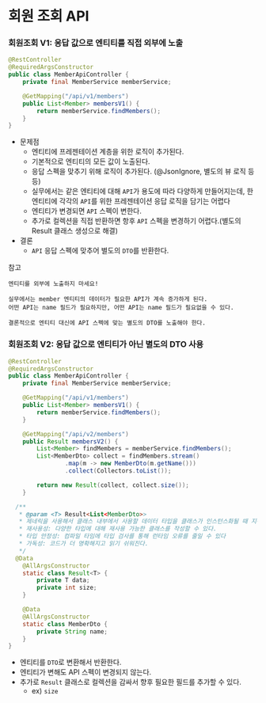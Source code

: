 # 회원 조회 API


### 회원조회 V1: 응답 값으로 엔티티를 직접 외부에 노출

```java
@RestController
@RequiredArgsConstructor
public class MemberApiController {
    private final MemberService memberService;

    @GetMapping("/api/v1/members")
    public List<Member> membersV1() {
        return memberService.findMembers();
    }
}
```
- 문제점
  - 엔티티에 프레젠테이션 계층을 위한 로직이 추가된다.
  - 기본적으로 엔티티의 모든 값이 노출된다.
  - 응답 스펙을 맞추기 위해 로직이 추가된다. (@JsonIgnore, 별도의 뷰 로직 등등)
  - 실무에서는 같은 엔티티에 대해 `API`가 용도에 따라 다양하게 만들어지는데, 한 엔티티에 각각의 `API`를 
    위한 프레젠테이션 응답 로직을 담기는 어렵다
  - 엔티티가 변경되면 `API` 스펙이 변한다.
  - 추가로 컬렉션을 직접 반환하면 항후 `API` 스펙을 변경하기 어렵다.(별도의 Result 클래스 생성으로 해결)
- 결론
  - `API` 응답 스펙에 맞추어 별도의 `DTO`를 반환한다.

참고
```text
엔티티를 외부에 노출하지 마세요!

실무에서는 member 엔티티의 데이터가 필요한 API가 계속 증가하게 된다.
어떤 API는 name 필드가 필요하지만, 어떤 API는 name 필드가 필요없을 수 있다.

결론적으로 엔티티 대신에 API 스펙에 맞는 별도의 DTO를 노출해야 한다.
```

### 회원조회 V2: 응답 값으로 엔티티가 아닌 별도의 DTO 사용

```java
@RestController
@RequiredArgsConstructor
public class MemberApiController {
    private final MemberService memberService;

    @GetMapping("/api/v1/members")
    public List<Member> membersV1() {
        return memberService.findMembers();
    }

    @GetMapping("/api/v2/members")
    public Result membersV2() {
        List<Member> findMembers = memberService.findMembers();
        List<MemberDto> collect = findMembers.stream()
                .map(m -> new MemberDto(m.getName()))
                .collect(Collectors.toList());

        return new Result(collect, collect.size());
    }

  /**
   * @param <T> Result<List<MemberDto>>
   * 제네릭을 사용해서 클래스 내부에서 사용할 데이터 타입을 클래스가 인스턴스화될 때 지정
   * 재사용성: 다양한 타입에 대해 재사용 가능한 클래스를 작성할 수 있다.
   * 타입 안정성: 컴파일 타임에 타입 검사를 통해 런타임 오류를 줄일 수 있다
   * 가독성: 코드가 더 명확해지고 읽기 쉬워진다. 
   */
  @Data
    @AllArgsConstructor
    static class Result<T> {
        private T data;
        private int size;
    }

    @Data
    @AllArgsConstructor
    static class MemberDto {
        private String name;
    }
}    
```
- 엔티티를 `DTO`로 변환해서 반환한다.
- 엔티티가 변해도 API 스펙이 변경되지 않는다.
- 추가로 `Result` 클래스로 컬렉션을 감싸서 향후 필요한 필드를 추가할 수 있다.
  - ex) `size`

